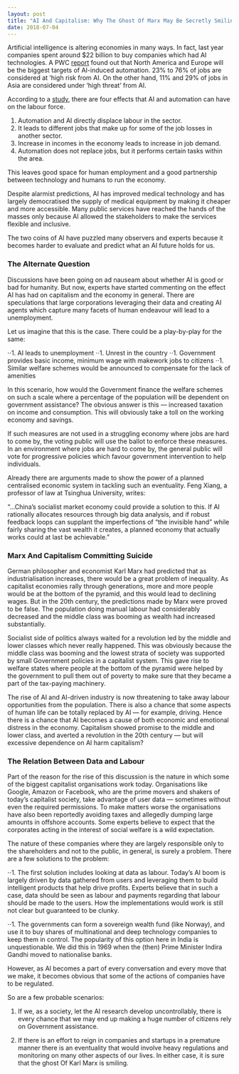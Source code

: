 ```yaml
---
layout: post
title: "AI And Capitalism: Why The Ghost Of Marx May Be Secretly Smiling"
date: 2018-07-04
---
```


Artificial intelligence is altering economies in many ways. In fact, last year companies spent around $22 billion to buy companies which had AI technologies. A PWC [report](https://www.pwc.co.uk/economic-services/assets/macroeconomic-impact-of-ai-technical-report-feb-18.pdf) found out that North America and Europe will be the biggest targets of AI-induced automation. 23% to 76% of jobs are considered at ‘high risk from AI. On the other hand, 11% and 29% of jobs in Asia are considered under ‘high threat’ from AI.

According to a [study](https://analyticsindiamag.com/why-has-the-economic-productivity-not-picked-up-despite-the-advancements-in-ai/), there are four effects that AI and automation can have on the labour force.

1. Automation and AI directly displace labour in the sector.
2. It leads to different jobs that make up for some of the job losses in another sector.
3. Increase in incomes in the economy leads to increase in job demand.
4. Automation does not replace jobs, but it performs certain tasks within the area.

This leaves good space for human employment and a good partnership between technology and humans to run the economy.

Despite alarmist predictions, AI has improved medical technology and has largely democratised the supply of medical equipment by making it cheaper and more accessible. Many public services have reached the hands of the masses only because AI allowed the stakeholders to make the services flexible and inclusive.

The two coins of AI have puzzled many observers and experts because it becomes harder to evaluate and predict what an AI future holds for us.

### The Alternate Question

Discussions have been going on ad nauseam about whether AI is good or bad for humanity. But now, experts have started commenting on the effect AI has had on capitalism and the economy in general. There are speculations that large corporations leveraging their data and creating AI agents which capture many facets of human endeavour will lead to a unemployment.

Let us imagine that this is the case. There could be a play-by-play for the same:

⋅⋅1. AI leads to unemployment
⋅⋅1. Unrest in the country
⋅⋅1. Government provides basic income, minimum wage with makework jobs to citizens
⋅⋅1. Similar welfare schemes would be announced to compensate for the lack of amenities

In this scenario, how would the Government finance the welfare schemes on such a scale where a percentage of the population will be dependent on government assistance? The obvious answer is this —  increased taxation on income and consumption. This will obviously take a toll on the working economy and savings.

If such measures are not used in a struggling economy where jobs are hard to come by, the voting public will use the ballot to enforce these measures. In an environment where jobs are hard to come by, the general public will vote for progressive policies which favour government intervention to help individuals.

Already there are arguments made to show the power of a planned centralised economic system in tackling such an eventuality. Feng Xiang, a professor of law at Tsinghua University, writes:

“…China’s socialist market economy could provide a solution to this. If AI rationally allocates resources through big data analysis, and if robust feedback loops can supplant the imperfections of “the invisible hand” while fairly sharing the vast wealth it creates, a planned economy that actually works could at last be achievable.”

### Marx And Capitalism Committing Suicide

German philosopher and economist Karl Marx had predicted that as industrialisation increases, there would be a great problem of inequality. As capitalist economies rally through generations, more and more people would be at the bottom of the pyramid, and this would lead to declining wages. But in the 20th century, the predictions made by Marx were proved to be false. The population doing manual labour had considerably decreased and the middle class was booming as wealth had increased substantially.

Socialist side of politics always waited for a revolution led by the middle and lower classes which never really happened. This was obviously because the middle class was booming and the lowest strata of society was supported by small Government policies in a capitalist system. This gave rise to welfare states where people at the bottom of the pyramid were helped by the government to pull them out of poverty to make sure that they became a part of the tax-paying machinery.

The rise of AI and AI-driven industry is now threatening to take away labour opportunities from the population. There is also a chance that some aspects of human life can be totally replaced by AI — for example, driving. Hence there is a chance that AI becomes a cause of both economic and emotional distress in the economy. Capitalism showed promise to the middle and lower class, and averted a revolution in the 20th century — but will excessive dependence on AI harm capitalism?

### The Relation Between Data and Labour

Part of the reason for the rise of this discussion is the nature in which some of the biggest capitalist organisations work today. Organisations like Google, Amazon or Facebook, who are the prime movers and shakers of today’s capitalist society, take advantage of user data — sometimes without even the required permissions. To make matters worse the organisations have also been reportedly avoiding taxes and allegedly dumping large amounts in offshore accounts. Some experts believe to expect that the corporates acting in the interest of social welfare is a wild expectation.

The nature of these companies where they are largely responsible only to the shareholders and not to the public, in general, is surely a problem. There are a few solutions to the problem:

⋅⋅1. The first solution includes looking at data as labour. Today’s AI boom is largely driven by data gathered from users and leveraging them to build intelligent products that help drive profits. Experts believe that in such a case, data should be seen as labour and payments regarding that labour should be made to the users. How the implementations would work is still not clear but guaranteed to be clunky.

⋅⋅1. The governments can form a sovereign wealth fund (like Norway), and use it to buy shares of multinational and deep technology companies to keep them in control.
The popularity of this option here in India is unquestionable. We did this in 1969 when the (then) Prime Minister Indira Gandhi moved to nationalise banks.

However, as AI becomes a part of every conversation and every move that we make, it becomes obvious that some of the actions of companies have to be regulated.

So are a few probable scenarios:

1. If we, as a society, let the AI research develop uncontrollably, there is every chance that we may end up making a huge number of citizens rely on Government assistance.

2. If there is an effort to reign in companies and startups in a premature manner there is an eventuality that would involve heavy regulations and monitoring on many other aspects of our lives.
In either case, it is sure that the ghost Of Karl Marx is smiling.

